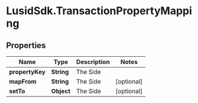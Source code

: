 # LusidSdk.TransactionPropertyMapping

## Properties
Name | Type | Description | Notes
------------ | ------------- | ------------- | -------------
**propertyKey** | **String** | The Side | 
**mapFrom** | **String** | The Side | [optional] 
**setTo** | **Object** | The Side | [optional] 


